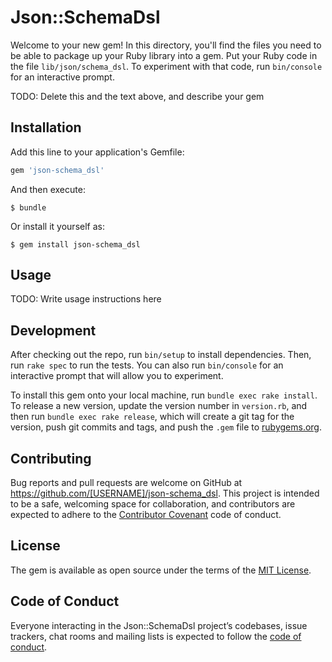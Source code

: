 # Json::SchemaDsl

Welcome to your new gem! In this directory, you'll find the files you need to be able to package up your Ruby library into a gem. Put your Ruby code in the file `lib/json/schema_dsl`. To experiment with that code, run `bin/console` for an interactive prompt.

TODO: Delete this and the text above, and describe your gem

## Installation

Add this line to your application's Gemfile:

```ruby
gem 'json-schema_dsl'
```

And then execute:

    $ bundle

Or install it yourself as:

    $ gem install json-schema_dsl

## Usage

TODO: Write usage instructions here

## Development

After checking out the repo, run `bin/setup` to install dependencies. Then, run `rake spec` to run the tests. You can also run `bin/console` for an interactive prompt that will allow you to experiment.

To install this gem onto your local machine, run `bundle exec rake install`. To release a new version, update the version number in `version.rb`, and then run `bundle exec rake release`, which will create a git tag for the version, push git commits and tags, and push the `.gem` file to [rubygems.org](https://rubygems.org).

## Contributing

Bug reports and pull requests are welcome on GitHub at https://github.com/[USERNAME]/json-schema_dsl. This project is intended to be a safe, welcoming space for collaboration, and contributors are expected to adhere to the [Contributor Covenant](http://contributor-covenant.org) code of conduct.

## License

The gem is available as open source under the terms of the [MIT License](https://opensource.org/licenses/MIT).

## Code of Conduct

Everyone interacting in the Json::SchemaDsl project’s codebases, issue trackers, chat rooms and mailing lists is expected to follow the [code of conduct](https://github.com/[USERNAME]/json-schema_dsl/blob/master/CODE_OF_CONDUCT.md).
